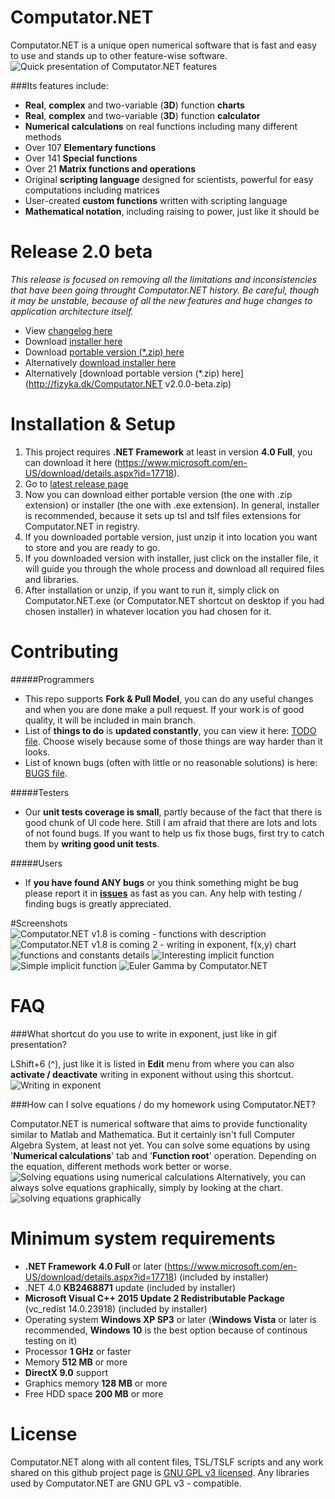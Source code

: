 # Computator.NET
Computator.NET is a unique open numerical software that is fast and easy to use and stands up to other feature-wise software.
![Quick presentation of Computator.NET features](../master/Presentation/quick_presentation.gif "Quick presentation of Computator.NET features")

###Its features include:
* **Real**, **complex** and two-variable (**3D**) function **charts**
* **Real**, **complex** and two-variable (**3D**) function **calculator**
* **Numerical calculations** on real functions including many different methods
* Over 107 **Elementary functions**
* Over 141 **Special functions**
* Over 21 **Matrix functions and operations**
* Original **scripting language** designed for scientists, powerful for easy computations including matrices
* User-created **custom functions** written with scripting language
* **Mathematical notation**, including raising to power, just like it should be



# Release 2.0 beta
*This release is focused on removing all the limitations and inconsistencies that have been going throught Computator.NET history. Be careful, though it may be unstable, because of all the new features and huge changes to application architecture itself.*
* View [changelog here](https://github.com/PawelTroka/Computator.NET/releases/tag/v2.0.0-beta)
* Download [installer here](https://github.com/PawelTroka/Computator.NET/releases/download/v2.0.0-beta/Computator.NET.Installer.v2.0.0.beta.exe)
* Download [portable version (*.zip) here](https://github.com/PawelTroka/Computator.NET/releases/download/v2.0.0-beta/Computator.NET.v2.0.0-beta.zip)
* Alternatively [download installer here](http://fizyka.dk/Computator.NET.Installer%20v2.0.0%20beta.exe)
* Alternatively [download portable version (*.zip) here](http://fizyka.dk/Computator.NET v2.0.0-beta.zip)


# Installation & Setup
1. This project requires **.NET Framework** at least in version **4.0 Full**, you can download it here (https://www.microsoft.com/en-US/download/details.aspx?id=17718).
2. Go to [latest release page](https://github.com/PawelTroka/Computator.NET/releases/latest)
3. Now you can download either portable version (the one with .zip extension) or installer (the one with .exe extension). In general, installer is recommended, because it sets up tsl and tslf files extensions for Computator.NET in registry.
4. If you downloaded portable version, just unzip it into location you want to store and you are ready to go.
5. If you downloaded version with installer, just click on the installer file, it will guide you through the whole process and download all required files and libraries.
6. After installation or unzip, if you want to run it, simply click on Computator.NET.exe (or Computator.NET shortcut on desktop if you had chosen installer) in whatever location you had chosen for it.



# Contributing

#####Programmers
* This repo supports **Fork & Pull Model**, you can do any useful changes and when you are done make a pull request. If your work is of good quality, it will be included in main branch.
* List of **things to do** is **updated constantly**, you can view it here: [TODO file](../master/TODO). Choose wisely because some of those things are way harder than it looks.
* List of known bugs (often with little or no reasonable solutions) is here: [BUGS file](../master/BUGS).

#####Testers
* Our **unit tests coverage is small**, partly because of the fact that there is good chunk of UI code here. Still I am afraid that there are lots and lots of not found bugs. If you want to help us fix those bugs, first try to catch them by **writing good unit tests**.

#####Users
* If **you have found ANY bugs** or you think something might be bug please report it in [**issues**](https://github.com/PawelTroka/Computator.NET/issues) as fast as you can. Any help with testing / finding bugs is greatly appreciated.


#Screenshots
![Computator.NET v1.8 is coming - functions with description](../master/Presentation/Computator.NET%20v1.8%20is%20coming%20-%20functions%20with%20description.jpg "Computator.NET v1.8 is coming - functions with description")
![Computator.NET v1.8 is coming 2 - writing in exponent, f(x,y) chart](../master/Presentation/Computator.NET%20v1.8%20is%20coming%202%20-%20writing%20in%20exponent,%20f(x,y)%20chart.jpg "Computator.NET v1.8 is coming 2 - writing in exponent, f(x,y) chart")
![functions and constants details](../master/Presentation/functions%20and%20constants%20details.jpg "functions and constants details")
![Interesting implicit function](../master/Presentation/interesting%20implicit%20function.jpg "Interesting implicit function")
![Simple implicit function](../master/Presentation/simple%20implicit%20function.jpg "Simple implicit function")
![Euler Gamma by Computator.NET](../master/Presentation/gamma%20by%20computator.net.jpg "Euler Gamma by Computator.NET")

# FAQ

###What shortcut do you use to write in exponent, just like in gif presentation?

LShift+6 (^), just like it is listed in **Edit** menu from where you can also **activate / deactivate** writing in exponent without using this shortcut.
![Writing in exponent](../master/Presentation/writing-in-exponent.gif "Writing in exponent")


###How can I solve equations / do my homework using Computator.NET?

Computator.NET is numerical software that aims to provide functionality similar to Matlab and Mathematica. But it certainly isn't full Computer Algebra System, at least not yet. You can solve some equations by using '**Numerical calculations**' tab and '**Function root**' operation. Depending on the equation, different methods work better or worse.
![Solving equations using numerical calculations](../master/Presentation/solving%20equations%20using%20numerical%20calculations.gif "Solving equations using numerical calculations")
Alternatively, you can always solve equations graphically, simply by looking at the chart.
![solving equations graphically](../master/Presentation/solving%20equations%20graphically.gif "solving equations graphically")


# Minimum system requirements

* **.NET Framework** **4.0 Full** or later (https://www.microsoft.com/en-US/download/details.aspx?id=17718) (included by installer)
* .NET 4.0 **KB2468871** update (included by installer)
* **Microsoft Visual C++ 2015 Update 2 Redistributable Package** (vc_redist 14.0.23918) (included by installer)
* Operating system **Windows XP SP3** or later (**Windows Vista** or later is recommended, **Windows 10** is the best option because of continous testing on it)
* Processor **1 GHz** or faster
* Memory **512 MB**	or more
* **DirectX 9.0** support
* Graphics memory **128 MB** or more
* Free HDD space **200 MB** or more


# License

Computator.NET along with all content files, TSL/TSLF scripts and any work shared on this github project page is [GNU GPL v3 licensed](../master/LICENSE). Any libraries used by Computator.NET are GNU GPL v3 - compatible.
